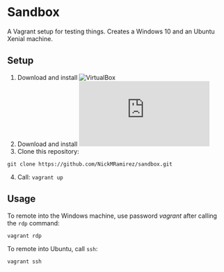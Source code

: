 # Sandbox

A Vagrant setup for testing things. Creates a Windows 10 and an Ubuntu Xenial machine.

## Setup

1. Download and install ![VirtualBox](https://www.virtualbox.org/wiki/Downloads)
2. Download and install ![Vagrant](https://www.vagrantup.com/downloads.html)
3. Clone this repository:

```
git clone https://github.com/NickMRamirez/sandbox.git
```

4. Call: `vagrant up`

## Usage

To remote into the Windows machine, use password *vagrant* after calling the `rdp` command:

```
vagrant rdp
```

To remote into Ubuntu, call `ssh`:

```
vagrant ssh
```